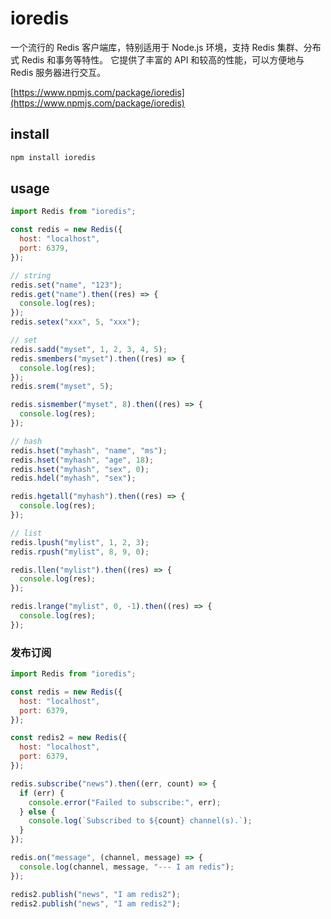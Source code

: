 # ioredis

一个流行的 Redis 客户端库，特别适用于 Node.js 环境，支持 Redis 集群、分布式 Redis 和事务等特性。
它提供了丰富的 API 和较高的性能，可以方便地与 Redis 服务器进行交互。

[https://www.npmjs.com/package/ioredis](https://www.npmjs.com/package/ioredis)

## install

```bash
npm install ioredis
```

## usage

```js
import Redis from "ioredis";

const redis = new Redis({
  host: "localhost",
  port: 6379,
});

// string
redis.set("name", "123");
redis.get("name").then((res) => {
  console.log(res);
});
redis.setex("xxx", 5, "xxx");

// set
redis.sadd("myset", 1, 2, 3, 4, 5);
redis.smembers("myset").then((res) => {
  console.log(res);
});
redis.srem("myset", 5);

redis.sismember("myset", 8).then((res) => {
  console.log(res);
});

// hash
redis.hset("myhash", "name", "ms");
redis.hset("myhash", "age", 18);
redis.hset("myhash", "sex", 0);
redis.hdel("myhash", "sex");

redis.hgetall("myhash").then((res) => {
  console.log(res);
});

// list
redis.lpush("mylist", 1, 2, 3);
redis.rpush("mylist", 8, 9, 0);

redis.llen("mylist").then((res) => {
  console.log(res);
});

redis.lrange("mylist", 0, -1).then((res) => {
  console.log(res);
});
```

### 发布订阅

```js
import Redis from "ioredis";

const redis = new Redis({
  host: "localhost",
  port: 6379,
});

const redis2 = new Redis({
  host: "localhost",
  port: 6379,
});

redis.subscribe("news").then((err, count) => {
  if (err) {
    console.error("Failed to subscribe:", err);
  } else {
    console.log(`Subscribed to ${count} channel(s).`);
  }
});

redis.on("message", (channel, message) => {
  console.log(channel, message, "--- I am redis");
});

redis2.publish("news", "I am redis2");
redis2.publish("news", "I am redis2");
```
